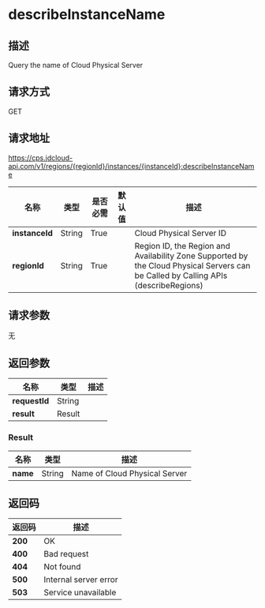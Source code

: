 # describeInstanceName


## 描述
Query the name of Cloud Physical Server

## 请求方式
GET

## 请求地址
https://cps.jdcloud-api.com/v1/regions/{regionId}/instances/{instanceId}:describeInstanceName

|名称|类型|是否必需|默认值|描述|
|---|---|---|---|---|
|**instanceId**|String|True| |Cloud Physical Server ID|
|**regionId**|String|True| |Region ID, the Region and Availability Zone Supported by the Cloud Physical Servers can be Called by Calling APIs (describeRegions)|

## 请求参数
无


## 返回参数
|名称|类型|描述|
|---|---|---|
|**requestId**|String| |
|**result**|Result| |

### Result
|名称|类型|描述|
|---|---|---|
|**name**|String|Name of Cloud Physical Server|

## 返回码
|返回码|描述|
|---|---|
|**200**|OK|
|**400**|Bad request|
|**404**|Not found|
|**500**|Internal server error|
|**503**|Service unavailable|
